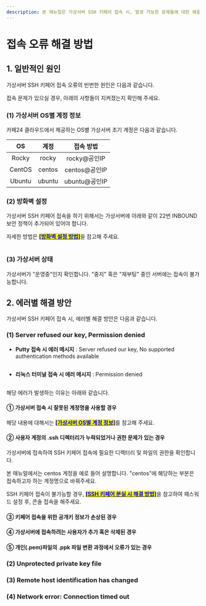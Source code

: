 ```yaml
---
description: 본 매뉴얼은 가상서버 SSH 키페어 접속 시, 발생 가능한 문제들에 대한 해결책을 제시합니다.
---
```


# 접속 오류 해결 방법

## 1. 일반적인 원인

가상서버 SSH 키페어 접속 오류의 빈번한 원인은 다음과 같습니다.

접속 문제가 있으실 경우, 아래의 사항들이 지켜졌는지 확인해 주세요.

### (1) 가상서버 OS별 계정 정보

카페24 클라우드에서 제공하는 OS별 가상서버 초기 계정은 다음과 같습니다.

|   OS   |   계정   |    접속 방법    |
| :----: | :----: | :---------: |
|  Rocky |  rocky |  rocky@공인IP |
| CentOS | centos | centos@공인IP |
| Ubuntu | ubuntu | ubuntu@공인IP |



### (2) 방화벽 설정

가상서버 SSH 키페어 접속을 하기 위해서는 가상서버에 아래와 같이 22번 INBOUND 보안 정책이 추가되어 있어야 합니다.

자세한 방법은 [<mark style="color:blue;">**\[방화벽 설정 방법\]**</mark>](../../../security/security/config.md)을 참고해 주세요.

<figure><img src="https://filesystem.cafe24.com/hosting/cloud_service/2020/12/09/902590a1c1bbd8987f32004c56f8dfef_1607499585.jpg" alt=""><figcaption></figcaption></figure>



### (3) 가상서버 상태

가상서버가 "운영중"인지 확인합니다. "중지" 혹은 "재부팅" 중인 서버에는 접속이 불가능합니다.





## 2. 에러별 해결 방안

가상서버 SSH 키페어 접속 시, 에러별 해결 방안은 다음과 같습니다.

### (1) Server refused our key, Permission denied

* **Putty 접속 시 에러 메시지** : Server refused our key, No supported authentication methods available

<figure><img src="https://filesystem.cafe24.com/hosting/cloud_service/2020/12/28/eb155c7cb47be9757e301071d6581fa0_1609145677.jpg" alt=""><figcaption></figcaption></figure>

* **리눅스 터미널 접속 시 에러 메시지** : Permission denied

<figure><img src="https://filesystem.cafe24.com/hosting/cloud_service/2020/12/28/0a0c40306aa00d3673915d244c78b7ea_1609145339.jpg" alt=""><figcaption></figcaption></figure>

해당 에러가 발생하는 이유는 아래와 같습니다.

#### ① 가상서버 접속 시 잘못된 계정명을 사용할 경우

해당 내용에 대해서는 [<mark style="color:blue;">**\[가상서버 OS별 계정 정보\]**</mark>](disconnect.md#1-os)를 참고해 주세요.

#### ② 사용자 계정의 .ssh 디렉터리가 누락되었거나 권한 문제가 있는 경우

가상서버에 접속하여 SSH 키페어 접속에 필요한 디렉터리 및 파일의 권한을 확인합니다.

본 매뉴얼에서는 centos 계정을 예로 들어 설명합니다. "centos"에 해당하는 부분은 접속하고자 하는 계정명으로 바꿔주세요.

SSH 키페어 접속이 불가능할 경우, [<mark style="color:blue;">**\[SSH 키페어 분실 시 해결 방법\]**</mark>](../../../security/keypair/lost.md)을 참고하여 패스워드 설정 후, 콘솔 접속을 해주세요.









#### ③ 키페어 접속을 위한 공개키 정보가 손상된 경우

#### ④ 가상서버에 접속하려는 사용자가 추가 혹은 삭제된 경우

#### ⑤ 개인(.pem)파일의 .ppk 파일 변환 과정에서 오류가 있는 경우





### (2) Unprotected private key file

### (3) Remote host identification has changed

### (4) Network error: Connection timed out
